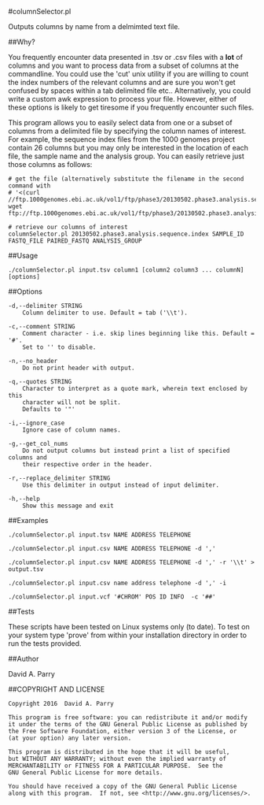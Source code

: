 #columnSelector.pl

Outputs columns by name from a delmimted text file.

##Why?

You frequently encounter data presented in .tsv or .csv files with a **lot** of 
columns and you want to process data from a subset of columns at the 
commandline. You could use the 'cut' unix utility if you are willing to count 
the index numbers of the relevant columns and are sure you won't get confused 
by spaces within a tab delimited file etc.. Alternatively, you could write a 
custom awk expression to process your file. However, either of these options is 
likely to get tiresome if you frequently encounter such files.

This program allows you to easily select data from one or a subset of columns 
from a delimited file by specifying the column names of interest. For example, 
the sequence index files from the 1000 genomes project contain 26 columns but 
you may only be interested in the location of each file, the sample name and 
the analysis group. You can easily retrieve just those columns as follows:

    # get the file (alternatively substitute the filename in the second command with 
    # '<(curl //ftp.1000genomes.ebi.ac.uk/vol1/ftp/phase3/20130502.phase3.analysis.sequence.index)'
    wget ftp://ftp.1000genomes.ebi.ac.uk/vol1/ftp/phase3/20130502.phase3.analysis.sequence.index
    
    # retrieve our columns of interest 
    columnSelector.pl 20130502.phase3.analysis.sequence.index SAMPLE_ID FASTQ_FILE PAIRED_FASTQ ANALYSIS_GROUP


##Usage 

    ./columnSelector.pl input.tsv column1 [column2 column3 ... columnN] [options]

##Options
 
    -d,--delimiter STRING
        Column delimiter to use. Default = tab ('\\t').
    
    -c,--comment STRING
        Comment character - i.e. skip lines beginning like this. Default = '#'. 
        Set to '' to disable.
    
    -n,--no_header
        Do not print header with output.
    
    -q,--quotes STRING
        Character to interpret as a quote mark, wherein text enclosed by this 
        character will not be split.
        Defaults to '"'
    
    -i,--ignore_case
        Ignore case of column names.

    -g,--get_col_nums
        Do not output columns but instead print a list of specified columns and 
        their respective order in the header.

    -r,--replace_delimiter STRING
        Use this delimiter in output instead of input delimiter.

    -h,--help
        Show this message and exit



##Examples

    ./columnSelector.pl input.tsv NAME ADDRESS TELEPHONE
    
    ./columnSelector.pl input.csv NAME ADDRESS TELEPHONE -d ',' 

    ./columnSelector.pl input.csv NAME ADDRESS TELEPHONE -d ',' -r '\\t' > output.tsv

    ./columnSelector.pl input.csv name address telephone -d ',' -i

    ./columnSelector.pl input.vcf '#CHROM' POS ID INFO  -c '##'

##Tests

These scripts have been tested on Linux systems only (to date). To test on your
system type 'prove' from within your installation directory in order to run the 
tests provided.

##Author

David A. Parry

##COPYRIGHT AND LICENSE

    Copyright 2016  David A. Parry

    This program is free software: you can redistribute it and/or modify
    it under the terms of the GNU General Public License as published by
    the Free Software Foundation, either version 3 of the License, or
    (at your option) any later version.

    This program is distributed in the hope that it will be useful,
    but WITHOUT ANY WARRANTY; without even the implied warranty of
    MERCHANTABILITY or FITNESS FOR A PARTICULAR PURPOSE.  See the
    GNU General Public License for more details.

    You should have received a copy of the GNU General Public License
    along with this program.  If not, see <http://www.gnu.org/licenses/>.

